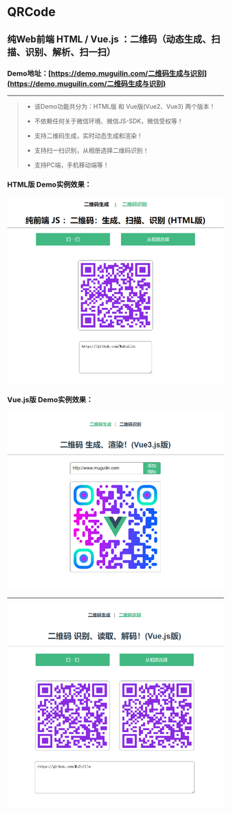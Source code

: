 # QRCode

## 纯Web前端 HTML / Vue.js ：二维码（动态生成、扫描、识别、解析、扫一扫）

### Demo地址：[https://demo.muguilin.com/二维码生成与识别](https://demo.muguilin.com/二维码生成与识别)

---

> * 该Demo功能共分为：HTML版 和 Vue版(Vue2、Vue3) 两个版本！
>
> * 不依赖任何关于微信环境、微信JS-SDK，微信受权等！
>
> * 支持二维码生成，实时动态生成和渲染！
>
> * 支持扫一扫识别，从相册选择二维码识别！
>
> * 支持PC端，手机移动端等！



### HTML版 Demo实例效果：

![二维码识别](https://raw.githubusercontent.com/MuGuiLin/QRCode/master/HtmlQRCode/img/qrcode.png)



### Vue.js版 Demo实例效果：

![二维码生成](https://raw.githubusercontent.com/MuGuiLin/QRCode/master/Vue3QRCode/src/assets/create.png)


------


![二维码识别](https://raw.githubusercontent.com/MuGuiLin/QRCode/master/VueQRCode/src/assets/qrcode.png)